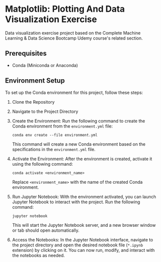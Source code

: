# Matplotlib: Plotting And Data Visualization Exercise

Data visualization exercise project based on the Complete Machine Learning &amp; Data Science Bootcamp Udemy course's related section.

## Prerequisites

- Conda (Miniconda or Anaconda)

## Environment Setup

To set up the Conda environment for this project, follow these steps:

1. Clone the Repository

2. Navigate to the Project Directory

3. Create the Environment: Run the following command to create the Conda environment from the `environment.yml` file:

   ```shell
   conda env create --file environment.yml
   ```

   This command will create a new Conda environment based on the specifications in the `environment.yml` file.

4. Activate the Environment: After the environment is created, activate it using the following command:

   ```shell
   conda activate <environment_name>
   ```

   Replace `<environment_name>` with the name of the created Conda environment.

5. Run Jupyter Notebook: With the environment activated, you can launch Jupyter Notebook to interact with the project. Run the following command:

   ```shell
   jupyter notebook
   ```

   This will start the Jupyter Notebook server, and a new browser window or tab should open automatically.

6. Access the Notebooks: In the Jupyter Notebook interface, navigate to the project directory and open the desired notebook file (`*.ipynb` extension) by clicking on it. You can now run, modify, and interact with the notebooks as needed.
